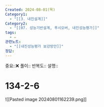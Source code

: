 ```yaml
---
Created: 2024-08-01(목)
Category1:
  - "[[3. 내진설계]]"
Category2:
  - "[[07. 성능기반설계, 푸시오버, 내진성능평가]]"
tags:
  - ✏️
관련노트:
  - "[[내진성능평가 보강방안]]"
정답:
---
```

중요::❌
풀이::
반복도::
설명::
#  134-2-6
![[Pasted image 20240801162239.png]]
